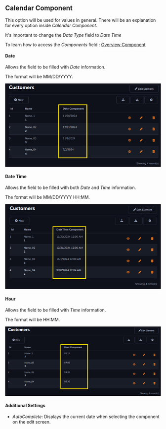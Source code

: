 ## Calendar Component

This option will be used for values in general. There will be an explanation for every option inside *Calendar Component*.

It's important to change the *Data Type* field to *Date Time*

To learn how to access the *Components* field : [Overview Component ](../../components/data_dictionary/overview_component.md)

#### Date

Allows the field to be filled with *Date* information.

The format will be MM/DD/YYYY.

![](../../../media/Component_calendar_date_example.png)

#### Date Time

Allows the field to be filled with both *Date* and *Time* information.

The format will be MM/DD/YYYY HH:MM.

![](../../../media/Component_calendar_datetime_example.png)

#### Hour

Allows the field to be filled with *Time* information.

The format will be HH:MM.

![](../../../media/Component_calendar_hour_example.png)

#### Additional Settings

- *AutoComplete*: Displays the current date when selecting the component on the edit screen.


